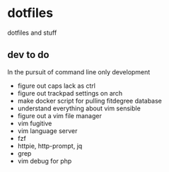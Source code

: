 # dotfiles

dotfiles and stuff

## dev to do

In the pursuit of command line only development

* figure out caps lack as ctrl
* figure out trackpad settings on arch
* make docker script for pulling fitdegree database
* understand everything about vim sensible
* figure out a vim file manager
* vim fugitive
* vim language server
* fzf
* httpie, http-prompt, jq
* grep
* vim debug for php
